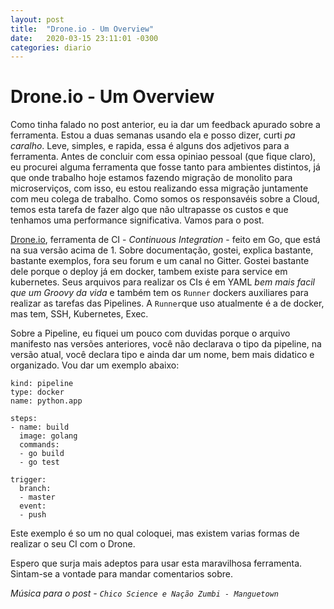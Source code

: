 ```yaml
---
layout: post
title:  "Drone.io - Um Overview"
date:   2020-03-15 23:11:01 -0300
categories: diario
---
```


# Drone.io - Um Overview

Como tinha falado no post anterior, eu ia dar um feedback apurado sobre a ferramenta. Estou a duas semanas usando ela e posso dizer, curti *pa caralho*. Leve, simples, e rapida, essa é alguns dos adjetivos para a ferramenta. Antes de concluir com essa opiniao pessoal (que fique claro), eu procurei alguma ferramenta que fosse tanto para ambientes distintos, já que onde trabalho hoje estamos fazendo migração de monolito para microserviços, com isso, eu estou realizando essa migração juntamente com meu colega de trabalho. Como somos os responsavéis sobre a Cloud, temos esta tarefa de fazer algo que não ultrapasse os custos e que tenhamos uma performance significativa. Vamos para o post.

[Drone.io](https://drone.io), ferramenta de CI - *Continuous Integration* - feito em Go, que está na sua versão acima de 1. Sobre documentação, gostei, explica bastante, bastante exemplos, fora seu forum e um canal no Gitter. Gostei bastante dele porque o deploy já em docker, tambem existe para service em kubernetes. Seus arquivos para realizar os CIs é em YAML *bem mais facil que um Groovy da vida* e também tem os `Runner` dockers auxiliares para realizar as tarefas das Pipelines. A `Runner`que uso atualmente é a de docker, mas tem, SSH, Kubernetes, Exec.

Sobre a Pipeline, eu fiquei um pouco com duvidas porque o arquivo manifesto nas versões anteriores, você não declarava o tipo da pipeline, na versão atual, você declara tipo e ainda dar um nome, bem mais didatico e organizado. Vou dar um exemplo abaixo:
```
kind: pipeline
type: docker
name: python.app

steps:
- name: build
  image: golang
  commands:
  - go build
  - go test

trigger:
  branch:
  - master
  event:
  - push
```

Este exemplo é so um no qual coloquei, mas existem varias formas de realizar o seu CI com o Drone. 

Espero que surja mais adeptos para usar esta maravilhosa ferramenta. Sintam-se a vontade para mandar comentarios sobre.

*Música para o post - `Chico Science e Nação Zumbi - Manguetown`*